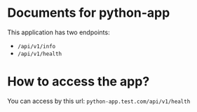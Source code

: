 # Documents for python-app

This application has two endpoints:
- `/api/v1/info` 
- `/api/v1/health` 

# How to access the app?

You can access by this url: `python-app.test.com/api/v1/health` 